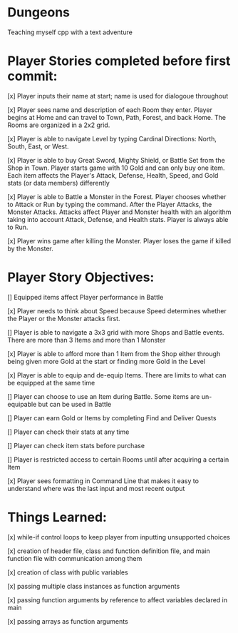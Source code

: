 # Dungeons
Teaching myself cpp with a text adventure

# Player Stories completed before first commit:
[x] Player inputs their name at start; name is used for dialogoue throughout

[x] Player sees name and description of each Room they enter. Player begins at Home and can travel to Town, Path, Forest, and back Home.
The Rooms are organized in a 2x2 grid.

[x] Player is able to navigate Level by typing Cardinal Directions: North, South, East, or West.

[x] Player is able to buy Great Sword, Mighty Shield, or Battle Set from the Shop in Town.
Player starts game with 10 Gold and can only buy one item. Each item affects the Player's Attack, Defense, Health, Speed, and Gold stats (or data members) differently

[x] Player is able to Battle a Monster in the Forest. Player chooses whether to Attack or Run by typing the command. After the Player Attacks, the Monster Attacks.
Attacks affect Player and Monster health with an algorithm taking into account Attack, Defense, and Health stats. Player is always able to Run.

[x] Player wins game after killing the Monster. Player loses the game if killed by the Monster.

# Player Story Objectives:
[] Equipped items affect Player performance in Battle

[x] Player needs to think about Speed because Speed determines whether the Player or the Monster attacks first.

[] Player is able to navigate a 3x3 grid with more Shops and Battle events. There are more than 3 Items and more than 1 Monster

[x] Player is able to afford more than 1 Item from the Shop either through being given more Gold at the start or finding more Gold in the Level

[x] Player is able to equip and de-equip Items. There are limits to what can be equipped at the same time

[] Player can choose to use an Item during Battle. Some items are un-equipable but can be used in Battle

[] Player can earn Gold or Items by completing Find and Deliver Quests

[] Player can check their stats at any time

[] Player can check item stats before purchase

[] Player is restricted access to certain Rooms until after acquiring a certain Item

[x] Player sees formatting in Command Line that makes it easy to understand where was the last input and most recent output

# Things Learned:
[x] while-if control loops to keep player from inputting unsupported choices

[x] creation of header file, class and function definition file, and main function file with communication among them

[x] creation of class with public variables

[x] passing multiple class instances as function arguments

[x] passing function arguments by reference to affect variables declared in main

[x] passing arrays as function arguments
